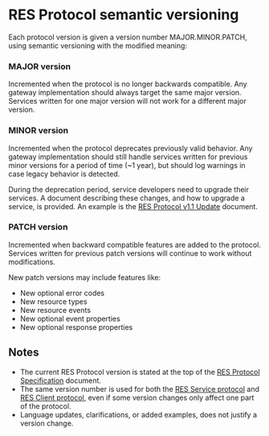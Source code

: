 # RES Protocol semantic versioning

Each protocol version is given a version number MAJOR.MINOR.PATCH, using semantic versioning with the modified meaning:

### MAJOR version
Incremented when the protocol is no longer backwards compatible. Any gateway implementation should always target the same major version. Services written for one major version will not work for a different major version.

### MINOR version
Incremented when the protocol deprecates previously valid behavior. Any gateway implementation should still handle services written for previous minor versions for a period of time (~1 year), but should log warnings in case legacy behavior is detected.

During the deprecation period, service developers need to upgrade their services. A document describing these changes, and how to upgrade a service, is provided. An example is the [RES Protocol v1.1 Update](res-protocol-v1.1-update.md) document.

### PATCH version
Incremented when backward compatible features are added to the protocol. Services written for previous patch versions will continue to work without modifications.

New patch versions may include features like:
* New optional error codes
* New resource types
* New resource events
* New optional event properties
* New optional response properties

## Notes

* The current RES Protocol version is stated at the top of the [RES Protocol Specification](res-protocol.md) document.
* The same version number is used for both the [RES Service protocol](res-service-protocol.md) and [RES Client protocol](res-client-protocol.md), even if some version changes only affect one part of the protocol.
* Language updates, clarifications, or added examples, does not justify a version change.
